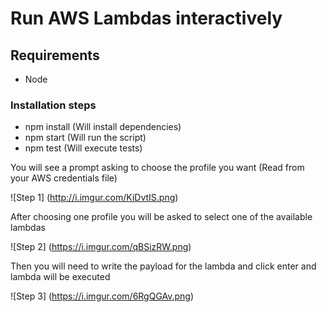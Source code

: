 # Run AWS Lambdas interactively

## Requirements
* Node

### Installation steps
* npm install (Will install dependencies)
* npm start (Will run the script)
* npm test (Will execute tests)

You will see a prompt asking to choose the profile you want (Read from your AWS credentials file)

![Step 1]
(http://i.imgur.com/KiDvtIS.png)

After choosing one profile you will be asked to select one of the available lambdas

![Step 2]
(https://i.imgur.com/qBSizRW.png)

Then you will need to write the payload for the lambda and click enter and lambda will be executed

![Step 3]
(https://i.imgur.com/6RgQGAv.png)
